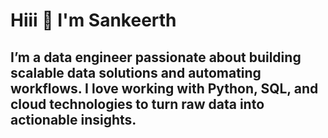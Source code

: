 # Hiii 👋 I'm Sankeerth

## I’m a data engineer passionate about building scalable data solutions and automating workflows. I love working with Python, SQL, and cloud technologies to turn raw data into actionable insights. 


<!--
**Sankeerth-S-Narayan/Sankeerth-S-Narayan** is a ✨ _special_ ✨ repository because its `README.md` (this file) appears on your GitHub profile.

Here are some ideas to get you started:

- 🔭 I’m currently working on ...
- 🌱 I’m currently learning ...
- 👯 I’m looking to collaborate on ...
- 🤔 I’m looking for help with ...
- 💬 Ask me about ...
- 📫 How to reach me: ...
- 😄 Pronouns: ...
- ⚡ Fun fact: ...
-->
